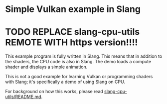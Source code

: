 Simple Vulkan example in Slang
==============================

# TODO REPLACE slang-cpu-utils REMOTE WITH https version!!!!

This example program is fully written in Slang. This means that in addition
to the shaders, the CPU code is also in Slang. The demo loads a compute shader
and displays a simple animation.

This is not a good example for learning Vulkan or programming shaders with
Slang; it's specifically a demo of using Slang on CPU.

For background on how this works, please read [slang-cpu-utils/README.md](https://github.com/juliusikkala/slang-cpu-utils/blob/main/README.md).


